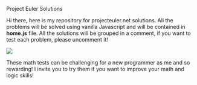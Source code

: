 Project Euler Solutions

Hi there, here is my repository for projecteuler.net solutions.
All the problems will be solved using vanilla Javascript and will be contained in **home.js** file.
All the solutions will be grouped in a comment, if you want to test each problem, please uncomment it!

<img src='https://upload.wikimedia.org/wikipedia/commons/7/70/Leonhard_Euler.jpeg'/>

These math tests can be challenging for a new programmer as me and so rewarding!
I invite you to try them if you want to improve your math and logic skills!
